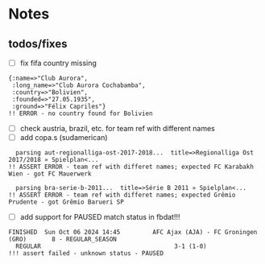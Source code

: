 # Notes

## todos/fixes


- [ ] fix fifa country missing

```
{:name=>"Club Aurora",
 :long_name=>"Club Aurora Cochabamba",
 :country=>"Bolivien",
 :founded=>"27.05.1935",
 :ground=>"Félix Capriles"}
!! ERROR - no country found for Bolivien
```


- [ ] check austria, brazil, etc. for team ref with different names
- [ ] add copa.s (sudamerican)

```
  parsing aut-regionalliga-ost-2017-2018...  title=>Regionalliga Ost 2017/2018 » Spielplan<...
!! ASSERT ERROR - team ref with differet names; expected FC Karabakh Wien - got FC Mauerwerk

  parsing bra-serie-b-2011...  title=>Série B 2011 » Spielplan<...
!! ASSERT ERROR - team ref with differet names; expected Grêmio Prudente - got Grêmio Barueri SP
```



- [ ] add support for PAUSED match status in fbdat!!!

```
FINISHED  Sun Oct 06 2024 14:45         AFC Ajax (AJA) - FC Groningen (GRO)       8 - REGULAR_SEASON
  REGULAR                                     3-1 (1-0)
!!! assert failed - unknown status - PAUSED
```


